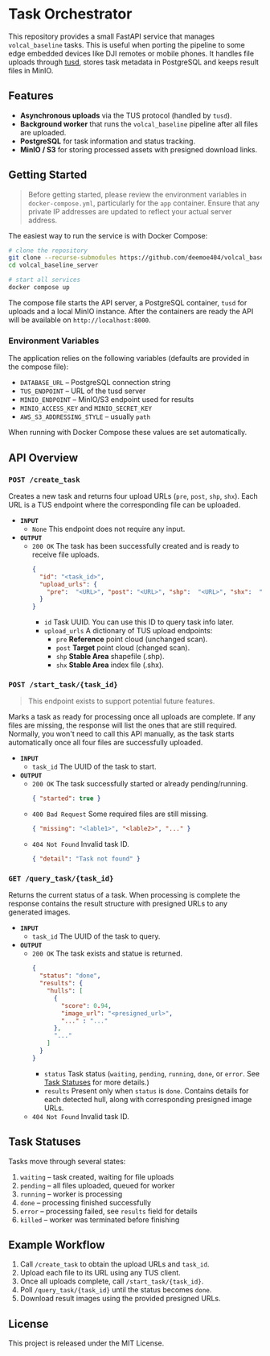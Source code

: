 # Task Orchestrator

This repository provides a small FastAPI service that manages `volcal_baseline` tasks. 
This is useful when porting the pipeline to some edge embedded devices like DJI remotes or 
mobile phones. It handles file uploads through [tusd](https://github.com/tus/tusd), stores 
task metadata in PostgreSQL and keeps result files in MinIO.

## Features

- **Asynchronous uploads** via the TUS protocol (handled by `tusd`).
- **Background worker** that runs the `volcal_baseline` pipeline after all files are uploaded.
- **PostgreSQL** for task information and status tracking.
- **MinIO / S3** for storing processed assets with presigned download links.

## Getting Started

> Before getting started, please review the environment variables in `docker-compose.yml`,
> particularly for the `app` container. Ensure that any private IP addresses are updated
> to reflect your actual server address.

The easiest way to run the service is with Docker Compose:

```bash
# clone the repository
git clone --recurse-submodules https://github.com/deemoe404/volcal_baseline_server.git
cd volcal_baseline_server

# start all services
docker compose up
```

The compose file starts the API server, a PostgreSQL container, `tusd` for uploads and a
local MinIO instance.  After the containers are ready the API will be available on
`http://localhost:8000`.

### Environment Variables

The application relies on the following variables (defaults are provided in the compose
file):

- `DATABASE_URL` – PostgreSQL connection string
- `TUS_ENDPOINT` – URL of the tusd server
- `MINIO_ENDPOINT` – MinIO/S3 endpoint used for results
- `MINIO_ACCESS_KEY` and `MINIO_SECRET_KEY`
- `AWS_S3_ADDRESSING_STYLE` – usually `path`

When running with Docker Compose these values are set automatically.

## API Overview

### `POST /create_task`
Creates a new task and returns four upload URLs (`pre`, `post`, `shp`, `shx`).  Each URL is a
TUS endpoint where the corresponding file can be uploaded.
- **`INPUT`**
  - `None` This endpoint does not require any input.
- **`OUTPUT`**
  - `200 OK` The task has been successfully created and is ready to receive file uploads.
    ```json
    {
      "id": "<task_id>",
      "upload_urls": {
        "pre":  "<URL>", "post": "<URL>", "shp":  "<URL>", "shx":  "<URL>"
      }
    }
    ```
    - `id` Task UUID. You can use this ID to query task info later.
    - `upload_urls` A dictionary of TUS upload endpoints:
      - `pre` **Reference** point cloud (unchanged scan).
      - `post` **Target** point cloud (changed scan).
      - `shp` **Stable Area** shapefile (.shp).
      - `shx` **Stable Area** index file (.shx).

### `POST /start_task/{task_id}`
>This endpoint exists to support potential future features.

Marks a task as ready for processing once all uploads are complete.  If any files are missing, the response will list the ones that are still required.
Normally, you won't need to call this API manually, as the task starts automatically once all four files are successfully uploaded.
- **`INPUT`**
  - `task_id` The UUID of the task to start.
- **`OUTPUT`**
  - `200 OK` The task successfully started or already pending/running.
    ```json
    { "started": true }
    ```
  - `400 Bad Request` Some required files are still missing.
    ```json
    { "missing": "<lable1>", "<lable2>", "..." }
    ```
  - `404 Not Found` Invalid task ID.
    ```json
    { "detail": "Task not found" }
    ```

### `GET /query_task/{task_id}`
Returns the current status of a task.  When processing is complete the response contains the
result structure with presigned URLs to any generated images.
- **`INPUT`**
  - `task_id` The UUID of the task to query.
- **`OUTPUT`**
  - `200 OK` The task exists and statue is returned.
    ```json
    {
      "status": "done",
      "results": {
        "hulls": [
          {
            "score": 0.94,
            "image_url": "<presigned_url>",
            "..." : "..."
          },
          "..."
        ]
      }
    }
    ```
    - `status` Task status (`waiting`, `pending`, `running`, `done`, or `error`. See [Task Statuses](#task-statuses) for more details.)
    - `results` Present only when `status` is `done`. Contains details for each detected hull, along with corresponding presigned image URLs.
  - `404 Not Found` Invalid task ID.

## Task Statuses

Tasks move through several states:

1. `waiting` – task created, waiting for file uploads
2. `pending` – all files uploaded, queued for worker
3. `running` – worker is processing
4. `done` – processing finished successfully
5. `error` – processing failed, see `results` field for details
6. `killed` – worker was terminated before finishing

## Example Workflow

1. Call `/create_task` to obtain the upload URLs and `task_id`.
2. Upload each file to its URL using any TUS client.
3. Once all uploads complete, call `/start_task/{task_id}`.
4. Poll `/query_task/{task_id}` until the status becomes `done`.
5. Download result images using the provided presigned URLs.

## License

This project is released under the MIT License.
